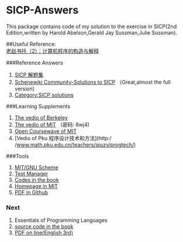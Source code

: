 # SICP-Answers

This package contains code of my solution to the exercise in SICP(2nd Edition,written by Harold Abelson,Gerald Jay Sussman,Julie Sussman).

##Useful Reference:  
[老赵书托（2）：计算机程序的构造与解释](http://www.cnblogs.com/JeffreyZhao/archive/2009/07/15/recommended-reading-2-sicp.html)<br />

###Reference Answers  
1. [SICP 解题集](http://sicp.readthedocs.org/en/latest/)<br />
2. [Schenewiki Community-Solutions to SICP](http://community.schemewiki.org/?SICP-Solutions) （Great,almost the full version)<br />
3. [Category:SICP solutions](http://wiki.drewhess.com/wiki/Category:SICP_solutions)<br />

###Learning Supplements  
1. [The vedio of Berkeley](https://www.youtube.com/watch?v=l28HAzKy0N8&list=PL3E89002AA9B9879E)<br />
2. [The vedio of MIT](http://pan.baidu.com/s/1c0ANyTU )  （密码: 8wj4)<br />
3. [Open Coursewave of MIT](http://ocw.mit.edu/courses/electrical-engineering-and-computer-science/6-001-structure-and-interpretation-of-computer-programs-spring-2005/)<br />
4. [Vedio of Pku 程序设计技术和方法](http:/<br />/www.math.pku.edu.cn/teachers/qiuzy/progtech/)<br />

###Tools  
1. [MIT/GNU Scheme](http://www.gnu.org/software/mit-scheme/)<br />
2. [Test Manager](http://web.mit.edu/~axch/www/test_manager.html)<br />
3. [Codes in the book](http://mitpress.mit.edu/sicp/code/index.html)<br />
4. [Homepage in MIT](http://mitpress.mit.edu/sicp/)<br />
5. [PDF in Github](https://github.com/sarabander/sicp-pdf)<br />

### Next
1. Essentials of Programming Languages
2. [source code in the book](https://github.com/mwand/eopl3)
3. [PDF on line(English 3rd)](https://karczmarczuk.users.greyc.fr/TEACH/Doc/EssProgLan.pdf)

